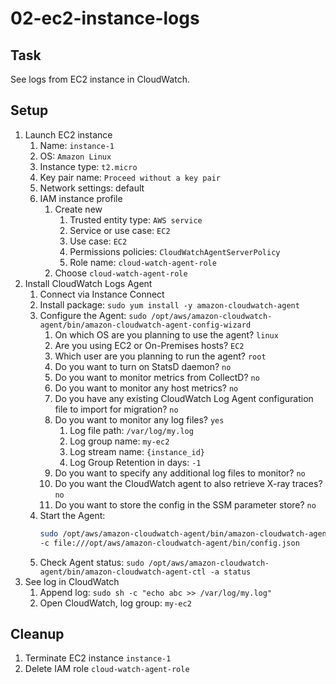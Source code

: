 # 02-ec2-instance-logs

## Task

See logs from EC2 instance in CloudWatch.

## Setup

1. Launch EC2 instance
    1. Name: `instance-1`
    2. OS: `Amazon Linux`
    3. Instance type: `t2.micro`
    4. Key pair name: `Proceed without a key pair`
    5. Network settings: default
    6. IAM instance profile
        1. Create new
            1. Trusted entity type: `AWS service`
            2. Service or use case: `EC2`
            3. Use case: `EC2`
            4. Permissions policies: `CloudWatchAgentServerPolicy`
            5. Role name: `cloud-watch-agent-role`
        2. Choose `cloud-watch-agent-role`
2. Install CloudWatch Logs Agent
    1. Connect via Instance Connect
    2. Install package: `sudo yum install -y amazon-cloudwatch-agent`
    3. Configure the Agent: `sudo /opt/aws/amazon-cloudwatch-agent/bin/amazon-cloudwatch-agent-config-wizard`
        1. On which OS are you planning to use the agent? `linux`
        2. Are you using EC2 or On-Premises hosts? `EC2`
        3. Which user are you planning to run the agent? `root`
        4. Do you want to turn on StatsD daemon? `no`
        5. Do you want to monitor metrics from CollectD? `no`
        6. Do you want to monitor any host metrics? `no`
        7. Do you have any existing CloudWatch Log Agent configuration file to import for migration? `no`
        8. Do you want to monitor any log files? `yes`
            1. Log file path: `/var/log/my.log`
            2. Log group name: `my-ec2`
            3. Log stream name: `{instance_id}`
            4. Log Group Retention in days: `-1`
        9. Do you want to specify any additional log files to monitor? `no`
        10. Do you want the CloudWatch agent to also retrieve X-ray traces? `no`
        11. Do you want to store the config in the SSM parameter store? `no`
    4. Start the Agent:
       ```bash
       sudo /opt/aws/amazon-cloudwatch-agent/bin/amazon-cloudwatch-agent-ctl -a fetch-config -m ec2 -s \
       -c file:///opt/aws/amazon-cloudwatch-agent/bin/config.json
       ```
    5. Check Agent status: `sudo /opt/aws/amazon-cloudwatch-agent/bin/amazon-cloudwatch-agent-ctl -a status`
3. See log in CloudWatch
    1. Append log: `sudo sh -c "echo abc >> /var/log/my.log"`
    2. Open CloudWatch, log group: `my-ec2`

## Cleanup

1. Terminate EC2 instance `instance-1`
2. Delete IAM role `cloud-watch-agent-role`
